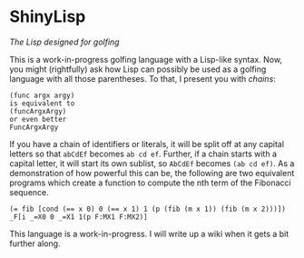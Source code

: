 
# ShinyLisp

*The Lisp designed for golfing*

This is a work-in-progress golfing language with a Lisp-like syntax. Now, you might (rightfully) ask how Lisp can possibly be used as a golfing language with all those parentheses. To that, I present you with *chains*:

    (func argx argy)
    is equivalent to
    (funcArgxArgy)
    or even better
    FuncArgxArgy

If you have a chain of identifiers or literals, it will be split off at any capital letters so that `abCdEf` becomes `ab cd ef`. Further, if a chain starts with a capital letter, it will start its own sublist, so `AbCdEf` becomes `(ab cd ef)`. As a demonstration of how powerful this can be, the following are two equivalent programs which create a function to compute the nth term of the Fibonacci sequence.

    (= fib [cond (== x 0) 0 (== x 1) 1 (p (fib (m x 1)) (fib (m x 2)))])
    _F[i _=X0 0 _=X1 1(p F:MX1 F:MX2)]

This language is a work-in-progress. I will write up a wiki when it gets a bit further along.
